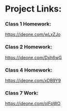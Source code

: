 # Project Links:

### Class 1 Homework:
https://ideone.com/wLxZJo

### Class 2 Homework:
https://ideone.com/Dxh6wG

### Class 4 Homework:
https://ideone.com/xDB9Y9

### Class 7 Work:
https://ideone.com/olFpWO
